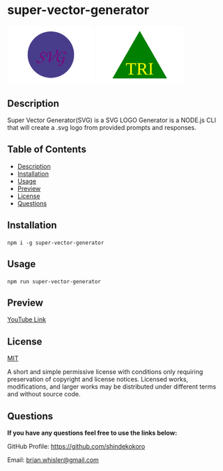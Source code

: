 # super-vector-generator

<img alt="SVG LOGO Example" src="./examples/svg-logo.svg" width="200px">
<img alt="SVG Triangle LOGO Example" src="./examples/tri-logo.svg" width="200px">

## Description
Super Vector Generator(SVG) is a SVG LOGO Generator is a NODE.js CLI that will create a .svg logo from provided prompts and responses.

## Table of Contents
- [Description](#description)
- [Installation](#installation)
- [Usage](#usage)
- [Preview](#preview)
- [License](#license)
- [Questions](#questions)

## Installation
`npm i -g super-vector-generator`

## Usage
`npm run super-vector-generator`

## Preview
[YouTube Link](https://youtube.com)

## License
[MIT](http://choosealicense.com/licenses/mit/)

A short and simple permissive license with conditions only requiring preservation of copyright and license notices. Licensed works, modifications, and larger works may be distributed under different terms and without source code.

## Questions

**If you have any questions feel free to use the links below:**

GitHub Profile: https://github.com/shindekokoro

Email: brian.whisler@gmail.com
